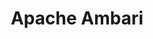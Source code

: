 ---
image:
  featured: 'true'
  path: /assets/images/projects/apache-bigtop.png
parent_project: apache
permalink: /engineering/projects/apache/apache-ambari/
project_link_name: apache-ambari
project_stats: 'false'
project_url: https://ambari.apache.org/
title: Apache Ambari
---